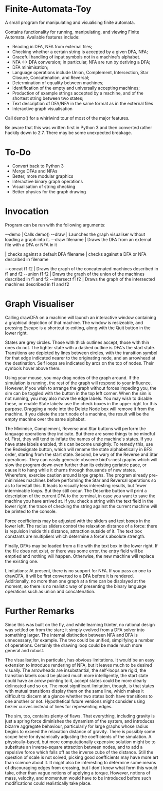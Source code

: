# Finite-Automata-Toy
A small program for manipulating and visualising finite automata.

Contains functionality for running, manipulating, and viewing Finite Automata.
Available features include:
* Reading in DFA, NFA from external files;
* Checking whether a certain string is accepted by a given DFA, NFA;
* Graceful handling of input symbols not in a machine's alphabet.
* NFA <-> DFA conversion; in particular, NFA are run by deriving a DFA;
* DFA minimisation;
* Language operations include Union, Complement, Intersection, Star Closure, Concatenation, and Reversal;
* Determination of equality between machines;
* Identification of the empty and universally accepting machines;
* Production of example strings accepted by a machine, and of the shortest string between two states;
* Text description of DFA/NFA in the same format as in the external files
* Interactive graph visualisation

Call demo() for a whirlwind tour of most of the major features.

Be aware that this was written first in Python 3 and then converted rather hackily down to 2.7.
There may be some unexpected breakage.

To-Do
=====

* Convert back to Python 3
* Merge DFAs and NFAs
* Better, more modular graphics
* Interactive binary graph operations
* Visualisation of string checking
* Better physics for the graph drawing

Invocation
==========

Program can be run with the following arguments:

--demo              | Calls demo()
--draw              | Launches the graph visualiser without loading a graph into it.
--draw filename     | Draws the DFA from an external file with a DFA or NFA in it

<string>            | checks <string> against a default DFA
<string> filename   | checks <string> against a DFA or NFA described in filename

--concat f1 f2      | Draws the graph of the concatenated machines described in f1 and f2
--union f1 f2       | Draws the graph of the union of the machines described in f1 and f2
--intersect f1 f2   | Draws the graph of the intersected machines described in f1 and f2

Graph Visualiser
================

Calling drawDFA on a machine will launch an interactive window containing a
graphical depiction of that machine. The window is resizeable, and pressing
Escape is a shortcut to exiting, along with the Quit button in the lower right.

States are grey circles. Those with thick outlines accept, those with thin
ones do not. The lighter state with a dashed outline is DFA's the start state.
Transitions are depicted by lines between circles, with the transition symbol
for that edge indicated nearer to the originating node, and an arrowhead at
the destination. Self loops are indicated by arcs on the top of nodes.
Their symbols hover above them.

Using your mouse, you may drag nodes of the graph around. If the simulation is
running, the rest of the graph will respond to your influence. However, if you
wish to arrange the graph without forces impeding you, the sim can be toggled
with the button in the top left corner. When the sim is not running, you may
also move the edge labels. You may wish to disable these, or enable State
labels: use the check boxes in the upper right for this purpose.
Dragging a node into the Delete Node box will remove it from the machine.
If you delete the start node of a machine, the result will be the empty machine
over the same alphabet.

The Minimise, Complement, Reverse and Star buttons will perform the language
operations they indicate. But there are some things to be mindful of.
First, they will tend to inflate the names of the machine's states. If you
have state labels enabled, this can become unsightly. To remedy this, use
the Redesignate button, which will rename the state alphabetically in BFS
order, starting from the start state.
Second, be wary of the Reverse and Star operations. They can easily generate
obscene bird's-nest graphs which will slow the program down even further than
its existing geriatric pace, or cause it to hang while it churns through
thousands of new states. Wherefore, exercise caution around large graphs.
The program already pre-minimises machines before performing the Star and
Reversal operations so as to forestall this. It leads to visually less
interesting results, but fewer interminable loops. But they still occur.
The Describe button will print a description of the current DFA to the terminal,
in case you want to save the machine you have arrived at.
If you check a string with the text field in the lower right, the trace of
checking the string against the current machine will be printed to the console.

Force coefficients may be adjusted with the sliders and text boxes in the
lower left. The radius sliders control the relaxation distance of a force:
there is repulsion inside this distance, attraction outside of it.
The text box constants are multipliers which determine a force's absolute
strength.

Finally, DFAs may be loaded from a file with the text box in the lower right.
If the file does not exist, or there was some error, the entry field will be
emptied and nothing will happen. Otherwise, the new machine will replace the
existing one.

Limitations: At present, there is no support for NFA. If you pass an one to
drawDFA, it will be first converted to a DFA before it is rendered.
Additionally, no more than one graph at a time can be displayed at the
moment, so there is no realistic way of presenting the binary language
operations such as union and concatenation.


Further Remarks
===============

Since this was built on the fly, and while learning tkinter, no rational design
was settled on from the start; it simply evolved from a DFA solver into
something larger. The internal distinction between NFA and DFA is unnecessary,
for example. The two could be unified, simplifying a number of operations.
Certainly the drawing loop could be made much more general and robust.

The visualisation, in particular, has obvious limitations. It would be an easy
extension to introduce rendering of NFA, but it leaves much to be desired
visually. The arrowheads are insubstantial, the self-loops are rigid, the
transition labels could be placed much more intelligently, the start state
could have an arrow pointing to it, accept states could be more clearly
delineated and so on. The most significant limitation, though, is that states
with mutual transitions display them on the same line, which makes it difficult
to discern at a glance whether two states both have transitions to one another
or not. Hypothetical future versions might consider using bezier curves instead
of lines for representing edges.

The sim, too, contains plenty of flaws. That everything, including gravity is
just a spring force diminishes the dynamism of the system, and introduces
bizarre aggregate behaviour, particularly for large graphs whose radius begins
to exceed the relaxation distance of gravity. There is possibly some scope
here for dynamically adjusting the coefficients of the simulation.
A physically-based, but more computationally expensive solution might be to
substitute an inverse-square attraction between nodes, and to add a repulsive
force which falls off as the inverse cube of the distance.
Still the question of scale is not solved, picking good coefficients may have
more art than science about it.
It might also be interesting to determine some means of discouraging edges
from crossing, but I don't know what form this would take, other than vague
notions of applying a torque. However, notions of mass, velocity, and
momentum would have to be introduced before such modifications could
realistically take place.
